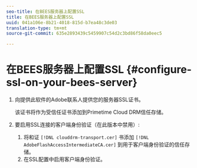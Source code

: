 ```yaml
---
seo-title: 在BEES服务器上配置SSL
title: 在BEES服务器上配置SSL
uuid: 041a106e-8b21-4018-815d-b7ea48c3de03
translation-type: tm+mt
source-git-commit: 635e2893439c5459907c54d2c3bd86f58da0eec5

---
```



# 在BEES服务器上配置SSL {#configure-ssl-on-your-bees-server}

1. 向提供此软件的Adobe联系人提供您的服务器SSL证书。

   该证书将作为受信任证书添加到Primetime Cloud DRM信任存储。
1. 要启用SSL连接的客户端身份验证（在此版本中禁用）:
   1. 将和证 `[!DNL clouddrm-transport.cer]` 书添加 `[!DNL AdobeFlashAccessIntermediateCA.cer]` 到用于客户端身份验证的信任存储。
   1. 在SSL配置中启用客户端身份验证。
